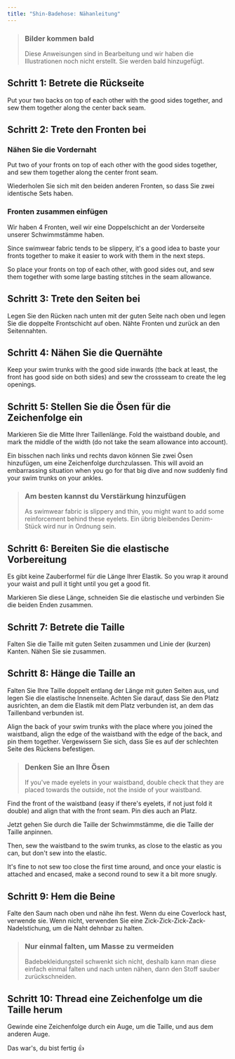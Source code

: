 ```yaml
---
title: "Shin-Badehose: Nähanleitung"
---
```


> ### Bilder kommen bald
> 
> Diese Anweisungen sind in Bearbeitung und wir haben die Illustrationen noch nicht erstellt. Sie werden bald hinzugefügt.

## Schritt 1: Betrete die Rückseite

Put your two backs on top of each other with the good sides together, and sew them together along the center back seam.

## Schritt 2: Trete den Fronten bei

### Nähen Sie die Vordernaht

Put two of your fronts on top of each other with the good sides together, and sew them together along the center front seam.

Wiederholen Sie sich mit den beiden anderen Fronten, so dass Sie zwei identische Sets haben.

### Fronten zusammen einfügen

Wir haben 4 Fronten, weil wir eine Doppelschicht an der Vorderseite unserer Schwimmstämme haben.

Since swimwear fabric tends to be slippery, it's a good idea to baste your fronts together to make it easier to work with them in the next steps.

So place your fronts on top of each other, with good sides out, and sew them together with some large basting stitches in the seam allowance.

## Schritt 3: Trete den Seiten bei

Legen Sie den Rücken nach unten mit der guten Seite nach oben und legen Sie die doppelte Frontschicht auf oben. Nähte Fronten und zurück an den Seitennahten.

## Schritt 4: Nähen Sie die Quernähte

Keep your swim trunks with the good side inwards (the back at least, the front has good side on both sides) and sew the crossseam to create the leg openings.

## Schritt 5: Stellen Sie die Ösen für die Zeichenfolge ein

Markieren Sie die Mitte Ihrer Taillenlänge. Fold the waistband double, and mark the middle of the width (do not take the seam allowance into account).

Ein bisschen nach links und rechts davon können Sie zwei Ösen hinzufügen, um eine Zeichenfolge durchzulassen. This will avoid an embarrassing situation when you go for that big dive and now suddenly find your swim trunks on your ankles.

> ### Am besten kannst du Verstärkung hinzufügen
> 
> As swimwear fabric is slippery and thin, you might want to add some reinforcement behind these eyelets. Ein übrig bleibendes Denim-Stück wird nur in Ordnung sein.

## Schritt 6: Bereiten Sie die elastische Vorbereitung

Es gibt keine Zauberformel für die Länge Ihrer Elastik. So you wrap it around your waist and pull it tight until you get a good fit.

Markieren Sie diese Länge, schneiden Sie die elastische und verbinden Sie die beiden Enden zusammen.

## Schritt 7: Betrete die Taille

Falten Sie die Taille mit guten Seiten zusammen und Linie der (kurzen) Kanten. Nähen Sie sie zusammen.

## Schritt 8: Hänge die Taille an

Falten Sie Ihre Taille doppelt entlang der Länge mit guten Seiten aus, und legen Sie die elastische Innenseite. Achten Sie darauf, dass Sie den Platz ausrichten, an dem die Elastik mit dem Platz verbunden ist, an dem das Taillenband verbunden ist.

Align the back of your swim trunks with the place where you joined the waistband, align the edge of the waistband with the edge of the back, and pin them together. Vergewissern Sie sich, dass Sie es auf der schlechten Seite des Rückens befestigen.

> ### Denken Sie an Ihre Ösen
> 
> If you've made eyelets in your waistband, double check that they are placed towards the outside, not the inside of your waistband.

Find the front of the waistband (easy if there's eyelets, if not just fold it double) and align that with the front seam. Pin dies auch an Platz.

Jetzt gehen Sie durch die Taille der Schwimmstämme, die die Taille der Taille anpinnen.

Then, sew the waistband to the swim trunks, as close to the elastic as you can, but don't sew into the elastic.

It's fine to not sew too close the first time around, and once your elastic is attached and encased, make a second round to sew it a bit more snugly.

## Schritt 9: Hem die Beine

Falte den Saum nach oben und nähe ihn fest. Wenn du eine Coverlock hast, verwende sie. Wenn nicht, verwenden Sie eine Zick-Zick-Zick-Zack-Nadelstichung, um die Naht dehnbar zu halten.

> ### Nur einmal falten, um Masse zu vermeiden
> 
> Badebekleidungsteil schwenkt sich nicht, deshalb kann man diese einfach einmal falten und nach unten nähen, dann den Stoff sauber zurückschneiden.

## Schritt 10: Thread eine Zeichenfolge um die Taille herum

Gewinde eine Zeichenfolge durch ein Auge, um die Taille, und aus dem anderen Auge.

Das war's, du bist fertig 👍
